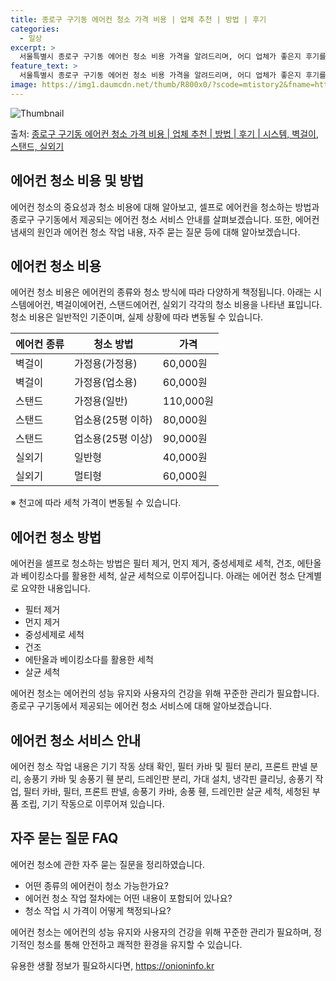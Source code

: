 ```yaml
---
title: 종로구 구기동 에어컨 청소 가격 비용 | 업체 추천 | 방법 | 후기
categories:
  - 일상
excerpt: >
  서울특별시 종로구 구기동 에어컨 청소 비용 가격을 알려드리며, 어디 업체가 좋은지 후기를 통해 알아보겠습니다. 현재 글에서는 시스템, 벽걸이, 스탠드, 실외기 각각에 대해 청소 비용이 나와 있으니 참고하시면 되겠습니다. 에어컨 분해 청소 방법 보기 👈 클릭셀프 에어컨 청소 방법 보기👈 클릭종로구 구기동 에어컨 청소 비용시스템에어컨 방식클리닝방식금액1way 방식에어컨 완전분해80,000원1way 방식에어컨 필터세척35,000원2way 방식에어컨 완전분해90,000원2way 방식에어컨 필터세척35,000원4way 방식에어컨 완전분해120,000원4way 방식에어컨 필터세척35,000원원형방식에어컨 완전분해140,000원원형방식에어컨 필터세척35,000원에어컨 청소 견적 샘플 보기 👈 클릭에어컨 냄새의 원인은..
feature_text: >
  서울특별시 종로구 구기동 에어컨 청소 비용 가격을 알려드리며, 어디 업체가 좋은지 후기를 통해 알아보겠습니다. 현재 글에서는 시스템, 벽걸이, 스탠드, 실외기 각각에 대해 청소 비용이 나와 있으니 참고하시면 되겠습니다. 에어컨 분해 청소 방법 보기 👈 클릭셀프 에어컨 청소 방법 보기👈 클릭종로구 구기동 에어컨 청소 비용시스템에어컨 방식클리닝방식금액1way 방식에어컨 완전분해80,000원1way 방식에어컨 필터세척35,000원2way 방식에어컨 완전분해90,000원2way 방식에어컨 필터세척35,000원4way 방식에어컨 완전분해120,000원4way 방식에어컨 필터세척35,000원원형방식에어컨 완전분해140,000원원형방식에어컨 필터세척35,000원에어컨 청소 견적 샘플 보기 👈 클릭에어컨 냄새의 원인은..
image: https://img1.daumcdn.net/thumb/R800x0/?scode=mtistory2&fname=https%3A%2F%2Fblog.kakaocdn.net%2Fdn%2Fbtm63y%2FbtsHuaNGrWp%2Fykjs0uIqLwNzYoojCt1PZ0%2Fimg.webp
---
```


![Thumbnail](https://img1.daumcdn.net/thumb/R800x0/?scode=mtistory2&fname=https%3A%2F%2Fblog.kakaocdn.net%2Fdn%2Fbtm63y%2FbtsHuaNGrWp%2Fykjs0uIqLwNzYoojCt1PZ0%2Fimg.webp)

<p>출처: <a href="https://onioninfo.kr/entry/%EC%A2%85%EB%A1%9C%EA%B5%AC-%EA%B5%AC%EA%B8%B0%EB%8F%99-%EC%97%90%EC%96%B4%EC%BB%A8-%EC%B2%AD%EC%86%8C-%EA%B0%80%EA%B2%A9-%EB%B9%84%EC%9A%A9-%EC%97%85%EC%B2%B4-%EC%B6%94%EC%B2%9C-%EB%B0%A9%EB%B2%95-%ED%9B%84%EA%B8%B0-%EC%8B%9C%EC%8A%A4%ED%85%9C-%EB%B2%BD%EA%B1%B8%EC%9D%B4-%EC%8A%A4%ED%83%A0%EB%93%9C-%EC%8B%A4%EC%99%B8%EA%B8%B0" rel="dofollow">종로구 구기동 에어컨 청소 가격 비용 | 업체 추천 | 방법 | 후기 | 시스템, 벽걸이, 스탠드, 실외기</a> </p>

## 에어컨 청소 비용 및 방법

에어컨 청소의 중요성과 청소 비용에 대해 알아보고, 셀프로 에어컨을 청소하는 방법과 종로구 구기동에서 제공되는 에어컨 청소 서비스 안내를
살펴보겠습니다. 또한, 에어컨 냄새의 원인과 에어컨 청소 작업 내용, 자주 묻는 질문 등에 대해 알아보겠습니다.

## 에어컨 청소 비용

에어컨 청소 비용은 에어컨의 종류와 청소 방식에 따라 다양하게 책정됩니다. 아래는 시스템에어컨, 벽걸이에어컨, 스탠드에어컨, 실외기 각각의
청소 비용을 나타낸 표입니다. 청소 비용은 일반적인 기준이며, 실제 상황에 따라 변동될 수 있습니다.

**에어컨 종류** | **청소 방법** | **가격**  
---|---|---  
벽걸이 | 가정용(가정용) | 60,000원  
벽걸이 | 가정용(업소용) | 60,000원  
스탠드 | 가정용(일반) | 110,000원  
스탠드 | 업소용(25평 이하) | 80,000원  
스탠드 | 업소용(25평 이상) | 90,000원  
실외기 | 일반형 | 40,000원  
실외기 | 멀티형 | 60,000원  
  
※ 천고에 따라 세척 가격이 변동될 수 있습니다.

## 에어컨 청소 방법

에어컨을 셀프로 청소하는 방법은 필터 제거, 먼지 제거, 중성세제로 세척, 건조, 에탄올과 베이킹소다를 활용한 세척, 살균 세척으로
이루어집니다. 아래는 에어컨 청소 단계별로 요약한 내용입니다.

  * 필터 제거
  * 먼지 제거
  * 중성세제로 세척
  * 건조
  * 에탄올과 베이킹소다를 활용한 세척
  * 살균 세척

에어컨 청소는 에어컨의 성능 유지와 사용자의 건강을 위해 꾸준한 관리가 필요합니다. 종로구 구기동에서 제공되는 에어컨 청소 서비스에 대해
알아보겠습니다.

## 에어컨 청소 서비스 안내

에어컨 청소 작업 내용은 기기 작동 상태 확인, 필터 카바 및 필터 분리, 프론트 판넬 분리, 송풍기 카바 및 송풍기 휀 분리, 드레인판
분리, 가대 설치, 냉각핀 클리닝, 송풍기 작업, 필터 카바, 필터, 프론트 판넬, 송풍기 카바, 송풍 휀, 드레인판 살균 세척, 세청된
부품 조립, 기기 작동으로 이루어져 있습니다.

## 자주 묻는 질문 FAQ

에어컨 청소에 관한 자주 묻는 질문을 정리하였습니다.

  * 어떤 종류의 에어컨이 청소 가능한가요?
  * 에어컨 청소 작업 절차에는 어떤 내용이 포함되어 있나요?
  * 청소 작업 시 가격이 어떻게 책정되나요?

에어컨 청소는 에어컨의 성능 유지와 사용자의 건강을 위해 꾸준한 관리가 필요하며, 정기적인 청소를 통해 안전하고 쾌적한 환경을 유지할 수
있습니다.

 

유용한 생활 정보가 필요하시다면, <a href="https://onioninfo.kr" rel="dofollow">https://onioninfo.kr</a>


